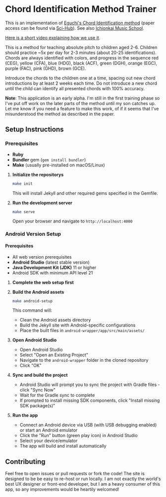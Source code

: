 # Chord Identification Method Trainer
This is an implementation of [Eguchi\'s Chord Identification method](http://pom.sagepub.com/content/42/1/86) (paper access can be found via [Sci-Hub](https://en.wikipedia.org/wiki/Sci-Hub)). See also [Ichionkai Music School](https://ichionkai.co.jp/english3.html).

[Here is a short video explaining how we use it](https://youtu.be/kNfkm6PQC20).

This is a method for teaching absolute pitch to children aged 2-6.  Children should practice \~5x per day for 2-3 minutes (about 20-25 identifications). Chords are always identified with colors, and progress in the sequence red (CEG), yellow (CFA), blue (HDG), black (ACF), green (DGH), orange (EGC), purple (FAC), pink (GHD), brown (GCE).

Introduce the chords to the children one at a time, spacing out new chord introductions by at least 2 weeks each time. Do not introduce a new chord until the child can identify all presented chords with 100% accuracy.

**Note**: This application is an early alpha. I\'m still in the first training phase so I\'ve put off work on the later parts of the method until my son catches up. Let me know if you need a feature to make this work, of if it seems that I\'ve misunderstood the method as described in the paper.

## Setup Instructions

### Prerequisites

- **Ruby**
- **Bundler** gem (`gem install bundler`)
- **Make** (usually pre-installed on macOS/Linux)

1. **Initialize the repositorys**
   ```bash
   make init
   ```
   This will install Jekyll and other required gems specified in the Gemfile.

2. **Run the development server**
   ```bash
   make serve
   ```
   Open your browser and navigate to `http://localhost:4000`   

### Android Version Setup

#### Prerequisites

- All web version prerequisites
- **Android Studio** (latest stable version)
- **Java Development Kit (JDK)** 11 or higher
- Android SDK with minimum API level 21

1. **Complete the web setup first** 

2. **Build the Android assets**
   ```bash
   make android-setup
   ```
   This command will:
   - Clean the Android assets directory
   - Build the Jekyll site with Android-specific configurations
   - Place the built files in `android-wrapper/app/src/main/assets/`

3. **Open Android Studio**
   - Open Android Studio
   - Select "Open an Existing Project"
   - Navigate to the `android-wrapper` folder in the cloned repository
   - Click "OK"

4. **Sync and build the project**
   - Android Studio will prompt you to sync the project with Gradle files - click "Sync Now"
   - Wait for the Gradle sync to complete
   - If prompted to install missing SDK components, click "Install missing SDK package(s)"

5. **Run the app**
   - Connect an Android device via USB (with USB debugging enabled) or start an Android emulator
   - Click the "Run" button (green play icon) in Android Studio
   - Select your device/emulator
   - The app will build and install automatically

## Contributing

Feel free to open issues or pull requests or fork the code! The site is designed to be be easy to re-host or run locally. I am not exactly the world's best UX designer or front-end developer, but I am a heavy consumer of this app, so any improvements would be heartily welcomed!

